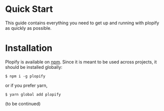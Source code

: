 # Quick Start
This guide contains everything you need to get up and running with plopify as quickly as possible.

# Installation
Plopify is available on [npm](https://npmjs.com/package/plopify).  Since it is meant to be used across projects, it should be installed globally:
```
$ npm i -g plopify
```
or if you prefer yarn,
```
$ yarn global add plopify
```

(to be continued)
